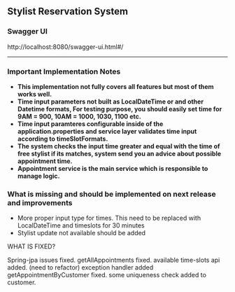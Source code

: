 <h2>Stylist Reservation System</h2>

<h3> Swagger UI</h3>
http://localhost:8080/swagger-ui.html#/

<hr>

<h3>Important Implementation Notes</h3>

<ul>
<li><b> This implementation not fully covers all features but most of them works well. </b></li>
<li><b> Time input parameters not built as LocalDateTime or and other Datetime formats, For testing purpose, you should easily set time for 9AM = 900, 10AM = 1000, 1030, 1100 etc. </b></li>
<li><b> Time input paramteres configurable inside of the application.properties and service layer validates time input according to timeSlotFormats. </b></li>
<li><b> The system checks the input time greater and equal with the time of free stylist if its matches, system send you an advice about possible appointment time. </b></li>
<li><b> Appointment service is the main service which is responsible to manage logic. </b></li>
</ul>


<h3> What is missing and should be implemented on next release and improvements</h3>

<ul>
<li> More proper input type for times. This need to be replaced with LocalDateTime and timeslots for 30 minutes</li>
<li> Stylist update not available should be added</li>
</ul>



WHAT IS FIXED?

Spring-jpa issues fixed. getAllAppointments fixed.
available time-slots api added. (need to refactor)
exception handler added
getAppointmentByCustomer fixed.
some uniqueness check added to customer.